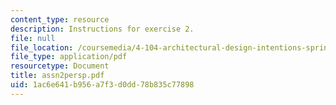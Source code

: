 ```yaml
---
content_type: resource
description: Instructions for exercise 2.
file: null
file_location: /coursemedia/4-104-architectural-design-intentions-spring-2004/1ac6e641b956a7f3d0dd78b835c77898_assn2persp.pdf
file_type: application/pdf
resourcetype: Document
title: assn2persp.pdf
uid: 1ac6e641-b956-a7f3-d0dd-78b835c77898
---
```

